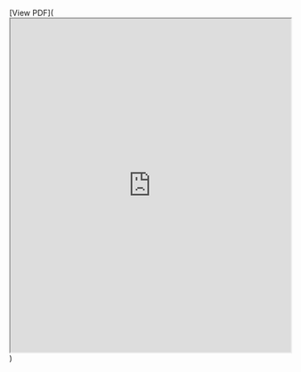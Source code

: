 [View PDF](<iframe src="https://drive.google.com/file/d/1RWUiRPI2JvmW3X-x_Wc4EN-KzhYkcsEB/preview" width="100%" height="600px"></iframe>)

